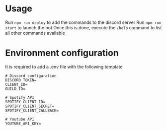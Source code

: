 # Usage
Run `npm run deploy` to add the commands to the discord server
Run `npm run start` to launch the bot
Once this is done, execute the `/help` command to list all other commands available

# Environment configuration
It is required to add a .env file with the following template

```
# Discord configuration 
DISCORD_TOKEN=
CLIENT_ID=
GUILD_ID=

# Spotify API
SPOTIFY_CLIENT_ID=
SPOTIFY_CLIENT_SECRET=
SPOTIFY_CLIENT_CALLBACK=

# Youtube API
YOUTUBE_API_KEY=
```